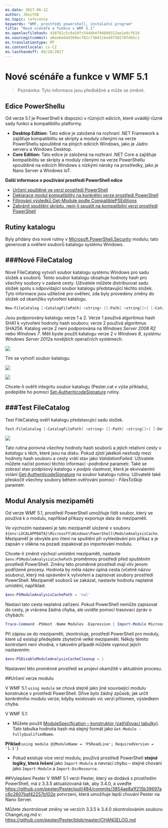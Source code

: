 ```yaml
---
ms.date: 2017-06-12
author: JKeithB
ms.topic: reference
keywords: "WMF, prostředí powershell, instalační program"
title: "Nové scénáře a funkce v WMF 5.1"
ms.openlocfilehash: 430781c5c9a59fc544db4f94098313ae1e9cf610
ms.sourcegitcommit: a6ee6e64d369ecf82c730411bed9750278fdb5c1
ms.translationtype: MT
ms.contentlocale: cs-CZ
ms.lasthandoff: 08/18/2017
---
```

# <a name="new-scenarios-and-features-in-wmf-51"></a>Nové scénáře a funkce v WMF 5.1 #

> Poznámka: Tyto informace jsou předběžné a může se změnit.

## <a name="powershell-editions"></a>Edice PowerShellu ##
Od verze 5.1 je PowerShell k dispozici v různých edicích, které uvádějí různé sady funkcí a kompatibilitu platformy.

- **Desktop Edition:** Tato edice je založená na rozhraní .NET Framework a zajišťuje kompatibilitu se skripty a moduly cílenými na verze PowerShellu spouštěné na plných edicích Windows, jako je Jádro serveru a Windows Desktop.
- **Core Edition:** Tato edice je založená na rozhraní .NET Core a zajišťuje kompatibilitu se skripty a moduly cílenými na verze PowerShellu spouštěné na edicích Windows s nízkými nároky na prostředky, jako je Nano Server a Windows IoT.

**Další informace o používání prostředí PowerShell edice**
- [Určení spuštěné ve verzi prostředí PowerShell]()
- [Deklarace modul kompatibility na konkrétní verze prostředí PowerShell]()
- [Filtrování výsledků Get-Module podle CompatiblePSEditions]()
- [Zabránit spuštění skriptu, není-li spustit na kompatibilní verzi prostředí PowerShell]()

## <a name="catalog-cmdlets"></a>Rutiny katalogu  

Byly přidány dva nové rutiny v [Microsoft.PowerShell.Security](https://technet.microsoft.com/en-us/library/hh847877.aspx) modulu; tato generovat a ověření souborů katalogu systému Windows.  

###<a name="new-filecatalog"></a>Nové FileCatalog 
--------------------------------

Nové FileCatalog vytvoří soubor katalogu systému Windows pro sadu složek a souborů. Tento soubor katalogu obsahuje hodnoty hash pro všechny soubory v zadané cesty. Uživatele můžete distribuovat sadu složek spolu s odpovídající soubor katalogu představující těchto složek. Tyto informace jsou užitečné pro ověření, zda byly provedeny změny do složek od okamžiku vytvoření katalogu.    

```powershell
New-FileCatalog [-CatalogFilePath] <string> [[-Path] <string[]>] [-CatalogVersion <int>] [-WhatIf] [-Confirm] [<CommonParameters>]
```
Jsou podporovány katalogu verze 1 a 2. Verze 1 používá algoritmus hash SHA1 k vytvoření hodnoty hash souboru; verze 2 používá algoritmus SHA256. Katalog verze 2 není podporována na *Windows Server 2008 R2* nebo *Windows 7*. Měli byste použít katalogu verze 2 v *Windows 8*, *systému Windows Server 2012*a novějších operačních systémech.  

![](../images/NewFileCatalog.jpg)

Tím se vytvoří soubor katalogu. 

![](../images/CatalogFile1.jpg)  

![](../images/CatalogFile2.jpg) 

Chcete-li ověřit integritu soubor katalogu (Pester.cat v výše příkladu), podepište ho pomocí [Set-AuthenticodeSignature](https://technet.microsoft.com/library/hh849819.aspx) rutiny.   


###<a name="test-filecatalog"></a>Test FileCatalog 
--------------------------------

Test FileCatalog ověří katalogu představující sadu složek. 

```powershell
Test-FileCatalog [-CatalogFilePath] <string> [[-Path] <string[]>] [-Detailed] [-FilesToSkip <string[]>] [-WhatIf] [-Confirm] [<CommonParameters>]
```

![](../images/TestFileCatalog.jpg)

Tato rutina porovná všechny hodnoty hash souborů a jejich relativní cesty v *katalogu* s těch, které jsou na *disku*. Pokud zjistí jakékoli neshody mezi hodnoty hash souboru a cesty vrátí stav jako *ValidationFailed*. Uživatele můžete načíst pomocí těchto informací *-podrobné* parametr. Také se zobrazí stav podpisový katalogu v *podpis* vlastnost, která je ekvivalentní volání [Get-AuthenticodeSignature](https://technet.microsoft.com/en-us/library/hh849805.aspx) na soubor katalogu rutinu. Uživatelé také přeskočit všechny soubory během ověřování pomocí *- FilesToSkip* parametr. 


## <a name="module-analysis-cache"></a>Modul Analysis mezipaměti ##
Od verze WMF 5.1, prostředí PowerShell umožňuje řídit soubor, který se používá k o modulu, například příkazy exportuje data do mezipaměti.

Ve výchozím nastavení je tato mezipaměť uložené v souboru `${env:LOCALAPPDATA}\Microsoft\Windows\PowerShell\ModuleAnalysisCache`.
Mezipaměť je obvykle pro čtení na spuštění při vyhledávání pro příkaz a je zapsán v vlákna na pozadí zopakovat po importování modulu.

Chcete-li změnit výchozí umístění mezipaměti, nastavte `$env:PSModuleAnalysisCachePath` proměnnou prostředí před spuštěním prostředí PowerShell. Změny této proměnné prostředí mají vliv jenom podřízené procesy. Hodnota by měla název úplná cesta (včetně názvu souboru), který má oprávnění k vytvoření a zapisovat soubory prostředí PowerShell. Mezipaměť souborů se zakázat, nastavte hodnotu neplatné umístění, například:

```powershell
$env:PSModuleAnalysisCachePath = 'nul'
```

Nastaví tato cesta neplatná zařízení. Pokud PowerShell nemůže zapisovat do cesty, je vrácena žádná chyba, ale uvidíte pomocí trasovací zpráv o chybách:

```powershell
Trace-Command -PSHost -Name Modules -Expression { Import-Module Microsoft.PowerShell.Management -Force }
```

Při zápisu se do mezipaměti, zkontroluje, prostředí PowerShell pro moduly, které už existují předejdete zbytečně velké mezipaměti.
Někdy těmito kontrolami není vhodná, v takovém případě můžete vypnout jejich nastavením:

```powershell
$env:PSDisableModuleAnalysisCacheCleanup = 1
```

Nastavení této proměnné prostředí se projeví okamžitě v aktuálním procesu.

##<a name="specifying-module-version"></a>Určení verze modulu

V WMF 5.1 `using module` se chová stejně jako jiné související modulu konstrukce v prostředí PowerShell. Dříve bylo žádný způsob, jak určit konkrétního modulu verze; kdyby existovalo víc verzí přítomen, výsledkem chyba.


V WMF 5.1:

* Můžete použít [ModuleSpecification – konstruktor (zatřiďovací tabulky)](https://msdn.microsoft.com/library/jj136290). Tato tabulka hodnota hash má stejný formát jako `Get-Module -FullyQualifiedName`.

**Příklad:**`using module @{ModuleName = 'PSReadLine'; RequiredVersion = '1.1'}`

* Pokud existuje více verzí modulu, používá prostředí PowerShell **stejné logiky, která řešení** jako `Import-Module` a nevrací chybu – stejné chování jako `Import-Module` a `Import-DscResource`.


##<a name="improvements-to-pester"></a>Vylepšení Pester
V WMF 5.1 verzi Pester, který se dodává s prostředím PowerShell, má z 3.3.5 aktualizovaná tak, aby 3.4.0, a uveďte https://github.com/pester/Pester/pull/484/commits/3854ae8a1f215b39697ac6c2607baf42257b102e potvrzení, která umožňuje lepší chování Pester na Nano Server. 

Můžete zkontrolovat změny ve verzích 3.3.5 k 3.4.0 zkontrolováním souboru ChangeLog.md v: https://github.com/pester/Pester/blob/master/CHANGELOG.md

